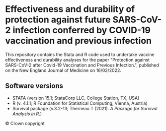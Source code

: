 # Effectiveness and durability of protection against future SARS-CoV-2 infection conferred by COVID-19 vaccination and previous infection

This repository contains the Stata and R code used to undertake vaccine effectiveness and durability analyses for the paper "Protection against SARS-CoV-2 after Covid-19 Vaccination and Previous Infection.", published on the New England Journal of Medicine on 16/02/2022.

## Software versions
- STATA (version 15.1; StataCorp LLC, College Station, TX, USA) 
- R (v. 4.1.1; R Foundation for Statistical Computing, Vienna, Austria) 
- Survival package (v.3.2-13; Therneau T (2021). _A Package for Survival Analysis in R_.)

&copy; Crown copyright
